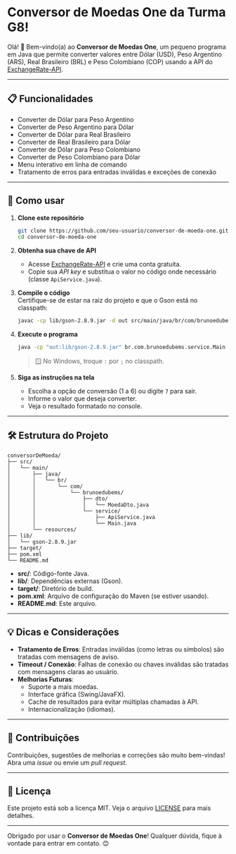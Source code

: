 
# Conversor de Moedas One da Turma G8!

Olá! 🎉 Bem-vindo(a) ao **Conversor de Moedas One**, um pequeno programa em Java que permite converter valores entre Dólar (USD), Peso Argentino (ARS), Real Brasileiro (BRL) e Peso Colombiano (COP) usando a API do [ExchangeRate-API](https://www.exchangerate-api.com/).

---

## 📋 Funcionalidades

- Converter de Dólar para Peso Argentino
- Converter de Peso Argentino para Dólar
- Converter de Dólar para Real Brasileiro
- Converter de Real Brasileiro para Dólar
- Converter de Dólar para Peso Colombiano
- Converter de Peso Colombiano para Dólar
- Menu interativo em linha de comando
- Tratamento de erros para entradas inválidas e exceções de conexão

---

## 🚀 Como usar

1. **Clone este repositório**  
   ```bash
   git clone https://github.com/seu-usuario/conversor-de-moeda-one.git
   cd conversor-de-moeda-one
   ```

2. **Obtenha sua chave de API**  
   - Acesse [ExchangeRate-API](https://www.exchangerate-api.com/) e crie uma conta gratuita.
   - Copie sua _API key_ e substitua o valor no código onde necessário (classe `ApiService.java`).

3. **Compile o código**  
   Certifique-se de estar na raiz do projeto e que o Gson está no classpath:

   ```bash
   javac -cp lib/gson-2.8.9.jar -d out src/main/java/br/com/brunoedubems/dto/MoedaDto.java src/main/java/br/com/brunoedubems/service/ApiService.java src/main/java/br/com/brunoedubems/service/Main.java
   ```

4. **Execute o programa**  
   ```bash
   java -cp "out:lib/gson-2.8.9.jar" br.com.brunoedubems.service.Main
   ```

   > 🪟 No Windows, troque `:` por `;` no classpath.

5. **Siga as instruções na tela**  
   - Escolha a opção de conversão (1 a 6) ou digite `7` para sair.
   - Informe o valor que deseja converter.
   - Veja o resultado formatado no console.

---

## 🛠️ Estrutura do Projeto

```
conversorDeMoeda/
├── src/
│   └── main/
│       ├── java/
│       │   └── br/
│       │       └── com/
│       │           └── brunoedubems/
│       │               ├── dto/
│       │               │   └── MoedaDto.java
│       │               └── service/
│       │                   ├── ApiService.java
│       │                   └── Main.java
│       └── resources/
├── lib/
│   └── gson-2.8.9.jar
├── target/
├── pom.xml
└── README.md
```

- **src/**: Código-fonte Java.
- **lib/**: Dependências externas (Gson).
- **target/**: Diretório de build.
- **pom.xml**: Arquivo de configuração do Maven (se estiver usando).
- **README.md**: Este arquivo.

---

## 💡 Dicas e Considerações

- **Tratamento de Erros**: Entradas inválidas (como letras ou símbolos) são tratadas com mensagens de aviso.
- **Timeout / Conexão**: Falhas de conexão ou chaves inválidas são tratadas com mensagens claras ao usuário.
- **Melhorias Futuras**:
  - Suporte a mais moedas.
  - Interface gráfica (Swing/JavaFX).
  - Cache de resultados para evitar múltiplas chamadas à API.
  - Internacionalização (idiomas).

---

## 🤝 Contribuições

Contribuições, sugestões de melhorias e correções são muito bem-vindas! Abra uma _issue_ ou envie um _pull request_.

---

## 📄 Licença

Este projeto está sob a licença MIT. Veja o arquivo [LICENSE](LICENSE) para mais detalhes.

---

Obrigado por usar o **Conversor de Moedas One**! Qualquer dúvida, fique à vontade para entrar em contato. 😊
